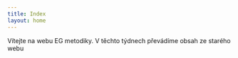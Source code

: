 ```yaml
---
title: Index
layout: home
---
```


Vítejte na webu EG metodiky. V těchto týdnech převádíme obsah ze starého webu

